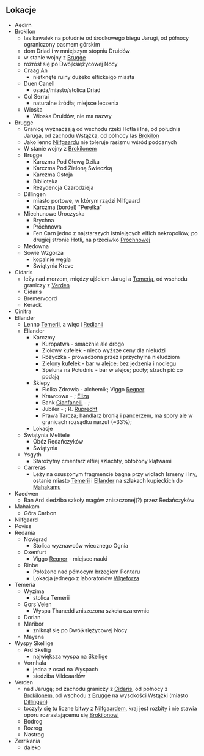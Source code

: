## Lokacje
* Aedirn<a id='l_aedirn'></a>
* Brokilon<a id='l_brokilon'></a>
    - las kawałek na południe od środkowego biegu Jarugi, od północy ograniczony pasmem górskim
    - dom Driad i w mniejszym stopniu Druidów
    - w stanie wojny z [Brugge](#l_brugge)
    - rozrósł się po Dwójksiężycowej Nocy
    * Craag An<a id='l_craag_an'></a>
        * nietknęte ruiny dużeko elfickeigo miasta
    * Duen Canell<a id='l_duen_canell'></a>
        * osada/miasto/stolica Driad
    * Col Serrai<a id='l_col_serrai'></a>
        * naturalne źródła; miejsce leczenia
    * Wioska<a id='l_wioska'></a>
        * Wioska Druidów, nie ma nazwy
* Brugge<a id='l_brugge'></a>
    - Granicę wyznaczają od wschodu rzeki Hotla i Ina, od południa Jaruga, od zachodu Wstążka, od północy las [Brokilon](#l_brokilon)
    - Jako lenno [Nilfgaardu](#l_nilfgaard) nie toleruje rasizmu wśród poddanych
    - W stanie wojny z [Brokilonem](#l_brokilon)
    * Brugge<a id='l_m_brugge'></a>
        * Karczma Pod Głową Dzika<a id='l_glowa_dzika'></a>
        * Karczma Pod Zieloną Świeczką<a id='l_zielona_swieczka'></a>
        * Karczma Ostoja<a id='l_ostoja'></a>
        * Biblioteka<a id='l_biblioteka'></a>
        * Rezydencja Czarodzieja<a id='l_rezydencja_czarodzieja'></a>
    * Dillingen<a id='l_dillingen'></a>
        - miasto portowe, w którym rządzi Nilfgaard
        * Karczma (bordel) "Perełka"<a id="l_perelka"></a>
    * Miechunowe Uroczyska<a id='l_miechunowe_uroczyska'></a>
        * Brychna<a id='l_brychna'></a>
        * Próchnowa<a id='l_prochnowa'></a>
        * Fen Carn<a id='l_fen_carn'></a>
            jedno z najstarszych istniejących elfich nekropoliów, po drugiej stronie Hotli, na przeciwko [Próchnowej](#l_prochnowa)
    * Medowna<a id='l_medowna'></a>
    * Sowie Wzgórza<a id='l_sowie_wzgorza'></a>
         - kopalnie węgla
        * Świątynia Kreve<a id='l_swiatynia_kreve'></a>
* Cidaris<a id='l_cidaris'></a>
    - leży nad morzem, między ujściem Jarugi a [Temerią](#l_temeria), od wschodu graniczy z [Verden](#l_verden)
    * Cidaris<a id='l_m_cidaris'></a>
    * Bremervoord<a id='l_bremervoord'></a>
    * Kerack<a id='l_kerack'></a>
* Cinitra<a id='l_cinitra'></a>
* Ellander<a id='l_ellander'></a>
    - Lenno [Temerii](#l_temeria), a więc i [Redianii](#l_redania)
    * Ellander<a id='l_m_ellander'></a>
        * Karczmy
            * Kuropatwa<a id='l_kuropatwa'></a> - smacznie ale drogo
            * Ziołowy kufelek<a id='l_ziolowy_kufelek'></a> - nieco wyższe ceny dla nieludzi
            * Różyczka<a id='l_rozyczka'></a> - prowadzona przez i przychylna nieludziom
            * Zielony kufelek<a id='l_zielony_kufelekzielony'></a> - bar w alejce; bez jedzenia i noclegu
            * Speluna na Południu<a id='l_speluna'></a> - bar w alejce; podły; strach pić co podają
        * Sklepy
            * Fiolka Zdrowia<a id='l_fiolka_zdrowia'></a> - alchemik; Viggo [Regner](#p_viggo_regner)
            * Krawcowa - ; [Eliza](#p_eliza)
            * Bank [Cianfanelli](#p_cianfanelli) - ;
            * Jubiler<a id='l_jubiler'></a> - ; R. [Ruprecht](#p_ruprecht)
            * Prawa Tarcza<a id='l_prawa_tarcza'></a>; handlarz bronią i pancerzem, ma spory ale w granicach rozsądku narzut (~33%);
        * Lokacje
    * Świątynia Melitele<a id='l_smelitele'></a>
        * Obóz Redańczyków
        * Świątynia
    * Ysgyth<a id='l_ysgyth'></a>
        * Starożytny cmentarz elfiej szlachty, obłożony klątwami
    * Carreras<a id='l_carreras'></a>
        * Leży na osuszonym fragmencie bagna przy widłach Ismeny i Iny, ostanie miasto [Temerii](#l_temeria) i [Ellander](#l_ellander) na szlakach kupieckich do [Mahakamu](#l_mahakam)
* Kaedwen<a id='l_kaedwen'></a>
    * Ban Ard<a id='l_ban_ard'></a>
        siedziba szkoły magów zniszczonej(?) przez Redańczyków
* Mahakam<a id='l_mahakam'></a>
    * Góra Carbon<a id='l_gora_carbon'></a>
* Nilfgaard<a id='l_nilfgaard'></a>
* Poviss<a id='l_poviss'></a>
* Redania<a id='l_redania'></a>
    * Novigrad<a id='l_novigrad'></a>
        * Stolica wyznawców wiecznego Ognia
    * Oxenfurt<a id='l_oxenfurt'></a>
        * Viggo [Regner](#p_viggo_regner) - miejsce nauki
    * Rinbe<a id='l_rinbe'></a>
        * Położone nad północym brzegiem Pontaru
        * Lokacja jednego z laboratoriów [Vilgeforza](#p_vilgeforz)
* Temeria<a id='l_temeria'></a>
    * Wyzima<a id='l_wyzima'></a>
        * stolica Temerii
    * Gors Velen<a id='l_gors_velen'></a>
        * Wyspa Thanedd<a id='l_wyspa_thanedd'></a>
            zniszczona szkoła czarownic
    * Dorian<a id='l_dorian'></a>
    * Maribor<a id='l_maribor'></a>
        * zniknął się po Dwójksiężycowej Nocy
    * Mayena<a id='l_mayena'></a>
* Wyspy Skellige<a id='l_wyspy_skellige'></a>
    * Ard Skellig<a id='l_ard_skellig'></a>
        * największa wyspa na Skellige
    * Vornhala<a id='l_vornhala'></a>
        * jedna z osad na Wyspach
        * siedziba Vildcaarlów
* Verden<a id='l_verden'></a>
    - nad Jarugą; od zachodu graniczy z [Cidaris](#l_cidaris), od północy z [Brokilonem](#l_brokilon), od wschodu z [Brugge](#l_brugge) na wysokości Wstążki (miasto [Dillingen](#l_dillingen))
    - toczyły się tu liczne bitwy z [Nilfgaardem](#l_nilfgaard), kraj jest rozbity i nie stawia oporu rozrastającemu się [Brokilonowi](#l_brokilon)
    * Bodrog<a id='l_bodrog'></a>
    * Rozrog<a id='l_rozrog'></a>
    * Nastrog<a id='l_nastrog'></a>
* Zerrikania<a id='l_zerrikania'></a>
    - daleko